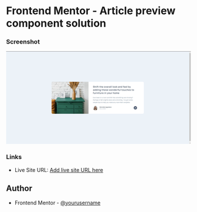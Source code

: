 # Frontend Mentor - Article preview component solution


### Screenshot

![](/images/Captura.png)

### Links

- Live Site URL: [Add live site URL here](https://your-live-site-url.com)


## Author

- Frontend Mentor - [@yourusername](https://www.frontendmentor.io/profile/Eduardo347387)

